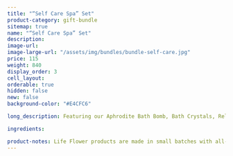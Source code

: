 ```yaml
---
title: "“Self Care Spa” Set"
product-category: gift-bundle
sitemap: true
name: "“Self Care Spa” Set"
description:
image-url:
image-large-url: "/assets/img/bundles/bundle-self-care.jpg"
price: 115
weight: 840
display_order: 3
cell_layout:
orderable: true
hidden: false
new: false
background-color: "#E4CFC6"

long_description: Featuring our Aphrodite Bath Bomb, Bath Crystals, Relief Balm and our Gypsy Massage Oil. This is the ultimate relaxation kit, perfect for unwinding with during the busy holiday season. Originally priced at $140, discounted to $115!

ingredients:

product-notes: Life Flower products are made in small batches with all-natural and boutique ingredients. Most orders are processed within 3 days of being placed.
---
```


